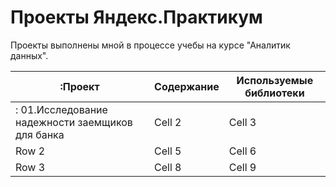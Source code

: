# Проекты Яндекс.Практикум

Проекты выполнены мной в процессе учебы на курсе "Аналитик данных".

| :Проект                                         | Содержание | Используемые библиотеки |
|-------------------------------------------------|------------|-------------------------|
| : 01.Исследование надежности заемщиков для банка    | Cell 2     | Cell 3                  |
| Row 2    | Cell 5   | Cell 6   |
| Row 3    | Cell 8   | Cell 9   |

